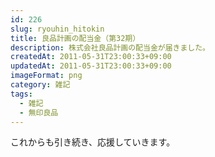 ```yaml
---
id: 226
slug: ryouhin_hitokin
title: 良品計画の配当金（第32期）
description: 株式会社良品計画の配当金が届きました。
createdAt: 2011-05-31T23:00:33+09:00
updatedAt: 2011-05-31T23:00:33+09:00
imageFormat: png
category: 雑記
tags:
  - 雑記
  - 無印良品
---
```


<app-photo-image article-id="226" img-file-name="ryouhin_hitokin.jpg" caption="良品計画 第32期 配当金"></app-photo-image>

これからも引き続き、応援していきます。
